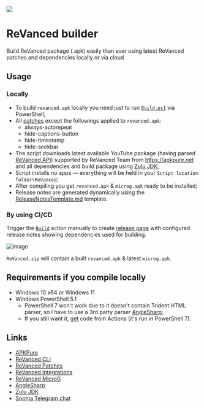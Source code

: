 <a href="https://github.com/JDM170/ReVanced_Builder/actions"><img src="https://img.shields.io/github/actions/workflow/status/JDM170/ReVanced_Builder/Build.yml?label=GitHub%20Actions&logo=GitHub"></a>

# ReVanced builder

Build ReVanced package (.apk) easily than ever using latest ReVanced patches and dependencies locally or via cloud

## Usage

### Locally

* To build `revanced.apk` locally you need just to run [`Build.ps1`](https://github.com/JDM170/ReVanced_Builder/blob/main/Build.ps1) via PowerShell;
* All [patches](https://revanced.app/patches?pkg=com.google.android.youtube) except the followings applied to `revanced.apk`:
  * always-autorepeat
  * hide-captions-button
  * hide-timestamp
  * hide-seekbar
* The script downloads latest available YouTube package (having parsed [ReVanced API](https://api.revanced.app/v2/patches/latest)) supported by ReVanced Team from <https://apkpure.net> and all dependencies and build package using [Zulu JDK](https://www.azul.com/downloads/?package=jdk);
* Script installs no apps — everything will be held in your `Script location folder\ReVanced`;
* After compiling you get `revanced.apk` & `microg.apk` ready to be installed;
* Release notes are generated dynamically using the [ReleaseNotesTemplate.md](https://github.com/JDM170/ReVanced_Builder/blob/main/ReleaseNotesTemplate.md) template.

### By using CI/CD

Trigger the [`Build`](https://github.com/JDM170/ReVanced_Builder/actions/workflows/Build.yml) action manually to create [release page](https://github.com/JDM170/ReVanced_Builder/releases/latest) with configured release notes showing dependencies used for building.

![image](https://user-images.githubusercontent.com/10544660/187949763-82fd7a07-8e4e-4527-b631-11920077141f.png)

`ReVanced.zip` will contain a built `revanced.apk` & latest `microg.apk`.

## Requirements if you compile locally

* Windows 10 x64 or Windows 11
* Windows PowerShell 5.1
  * PowerShell 7 won't work due to it doesn't contain Trident HTML parser, so I have to use a 3rd party parser [AngleSharp](https://github.com/AngleSharp/AngleSharp);
  * If you still want it, [get](https://github.com/JDM170/ReVanced_Builder/blob/main/.github/workflows/Build.yml) code from Actions (it's run in PowerShell 7).

## Links

* [APKPure](https://apkpure.net)
* [ReVanced CLI](https://github.com/revanced/revanced-cli)
* [ReVanced Patches](https://github.com/revanced/revanced-patches)
* [ReVanced Integrations](https://github.com/revanced/revanced-integrations)
* [ReVanced MicroG](https://github.com/ReVanced/GmsCore)
* [AngleSharp](https://github.com/AngleSharp/AngleSharp)
* [Zulu JDK](https://github.com/ScoopInstaller/Java)
* [Sophia Telegram chat](https://t.me/sophia_chat)
